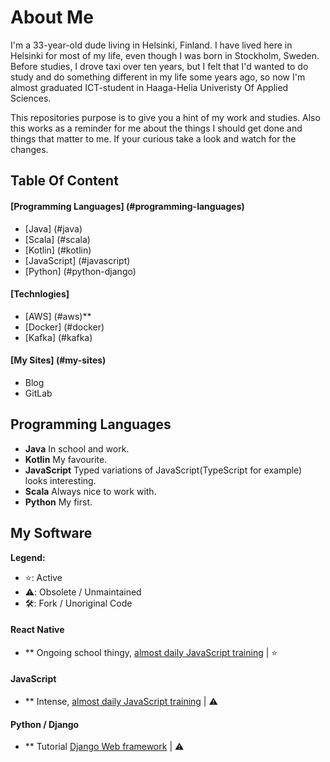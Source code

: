 # About Me

I'm a 33-year-old dude living in Helsinki, Finland. 
I have lived here in Helsinki for most of my life, even though I was born in Stockholm, Sweden. 
Before studies, I drove taxi over ten years, 
but I felt that I'd wanted to do study and do something different in my life some years ago, 
so now I'm almost graduated ICT-student in Haaga-Helia Univeristy Of Applied Sciences.

This repositories purpose is to give you a hint of my work and studies. 
Also this works as a reminder for me about the things I should get done and things that matter to me. 
If your curious take a look and watch for the changes.

## Table Of Content

#### [Programming Languages] (#programming-languages)
  * [Java] (#java)
  * [Scala] (#scala)
  * [Kotlin] (#kotlin)
  * [JavaScript] (#javascript)
  * [Python] (#python-django)
  
#### [Technlogies]
  + [AWS] (#aws)**
  + [Docker] (#docker)
  + [Kafka] (#kafka)

#### [My Sites] (#my-sites)
  * Blog
  * GitLab

## Programming Languages
* **Java** In school and work.
* **Kotlin** My favourite.
* **JavaScript** Typed variations of JavaScript(TypeScript for example) looks interesting.
* **Scala** Always nice to work with.
* **Python** My first.

## My Software
**Legend:**

* ⭐️: Active
* ⚠️: Obsolete / Unmaintained
* 🛠: Fork / Unoriginal Code

#### React Native
* ** Ongoing school thingy, [almost daily JavaScript training](https://github.com/JussiLem/fictional-broccoli) | ⭐ 
#### JavaScript
* ** Intense, [almost daily JavaScript training](https://github.com/JussiLem/automatic-waddle) | ⚠️ 
#### Python / Django
* ** Tutorial [Django Web framework](https://github.com/JussiLem/didactic-octo-fortnight) | ⚠️



